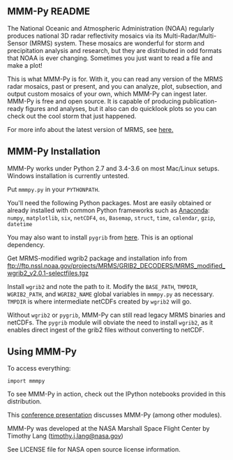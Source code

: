 MMM-Py README
-------------

The National Oceanic and Atmospheric Administration (NOAA) regularly produces
national 3D radar reflectivity mosaics via its Multi-Radar/Multi-Sensor (MRMS)
system. These mosaics are wonderful for storm and precipitation analysis and research,
but they are distributed in odd formats that NOAA is ever changing. Sometimes you
just want to read a file and make a plot! 

This is what MMM-Py is for. With it, you can read any version of the MRMS radar mosaics,
past or present, and you can analyze, plot, subsection, and output custom mosaics of your 
own, which MMM-Py can ingest later. MMM-Py is free and open source. It is capable of 
producing publication-ready figures and analyses, but it also can do quicklook plots so 
you can check out the cool storm that just happened.

For more info about the latest version of MRMS, see [here.](https://docs.google.com/document/d/1LeVcn_taIXZgzZb5JgWqaVr0xVs7GmA6RpHcb8ZGiwk/edit)


MMM-Py Installation
-------------------

MMM-Py works under Python 2.7 and 3.4-3.6 on most Mac/Linux setups. Windows installation is currently untested.

Put `mmmpy.py` in your `PYTHONPATH`.

You'll need the following Python packages. Most are easily obtained or already installed
with common Python frameworks such as [Anaconda](http://continuum.io/downloads):
`numpy`, `matplotlib`, `six`, `netCDF4`, `os`, `Basemap`, `struct`, `time`, `calendar`, `gzip`, `datetime`

You may also want to install `pygrib` from [here](https://pypi.python.org/pypi/pygrib). This is an optional dependency.

Get MRMS-modified wgrib2 package and installation info from ftp://ftp.nssl.noaa.gov/projects/MRMS/GRIB2_DECODERS/MRMS_modified_wgrib2_v2.0.1-selectfiles.tgz

Install `wgrib2` and note the path to it. Modify the `BASE_PATH`, `TMPDIR`, `WGRIB2_PATH`, and `WGRIB2_NAME` 
global variables in `mmmpy.py` as necessary. `TMPDIR` is where intermediate netCDFs created by `wgrib2`
will go.

Without `wgrib2` or `pygrib`, MMM-Py can still read legacy MRMS binaries and netCDFs. The `pygrib` module will obviate the need to install `wgrib2`, as it enables direct ingest of the grib2 files without converting to netCDF.


Using MMM-Py
------------

To access everything:
```
import mmmpy
```
To see MMM-Py in action, check out the IPython notebooks provided in this distribution.

This [conference presentation](https://ams.confex.com/ams/95Annual/webprogram/Paper262779.html) discusses MMM-Py (among other modules).

MMM-Py was developed at the NASA Marshall Space Flight Center by Timothy Lang (timothy.j.lang@nasa.gov)

See LICENSE file for NASA open source license information.
